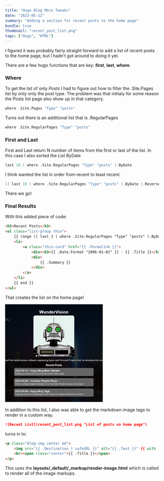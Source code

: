 ```yaml
---
title: "Hugo Blog More Tweaks"
date: "2023-05-12"
summary: "Adding a section for recent posts to the home page"
bundle: true
thumbnail: "recent_post_list.png"
tags: ["Hugo", "HTML"]
---
```


I figured it was probably fairly straight forward to add a list of recent posts to the home page, but I hadn't got around to doing it yet.


There are a few hugo functions that are key: **first**, **last**, **where**. 

### Where
To get the list of only *Posts* I had to figure out how to filter the .Site.Pages list by only only the post type. The problem was that initialy for some reason the Posts list page also show up in that category.

```go
where .Site.Pages "Type" "posts"
```

Turns out there is an additional list that is .RegularPages

```go
where .Site.RegularPages "Type" "posts"
```

### First and Last
First and Last return N number of items from the first or last of the list. In this case I also sorted the List ByDate
```go
last 10 ( where .Site.RegularPages "Type" "posts" ).ByDate
```

I think wanted the list in order from recent to least recent.

```go
(( last 10 ( where .Site.RegularPages "Type" "posts" ).ByDate ).Reverse)
```

There we go!

### Final Results

With this added piece of code:

```html
<h3>Recent Posts</h3>
<ul class="list-group thin">
    {{ range (( last 3 ( where .Site.RegularPages "Type" "posts" ).ByDate ).Reverse) }}
    <li>
        <a class="thin-card" href="{{ .Permalink }}">
            <div><h3>{{ .Date.Format "2006-01-02" }} - {{ .Title }}</h3></div>
            <div>
                {{ .Summary }}
            </div>
        </a>
    </li>
    {{ end }}
</ul>
```

That creates the list on the home page!

![Recent List](recent_post_list.png "List of posts on home page")


In addition to this list, I also was able to get the markdown image tags to render in a custom way.

```markdown
![Recent List](recent_post_list.png "List of posts on home page")
```
turns in to:

```html
<p class="blog-img center md">
    <img src="{{ .Destination | safeURL }}" alt="{{ .Text }}" {{ with .Title }} title="{{ . }}"{{ end }}>
    <br><span class="center">{{ .Title }}</span>
</p>
```

This uses the **layouts/_default/_markup/render-image.html** which is called to render all of the image markups.